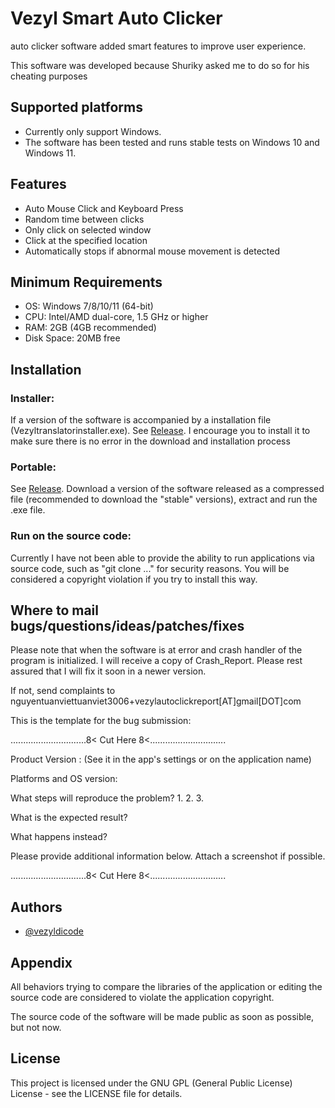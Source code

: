 
# Vezyl Smart Auto Clicker

auto clicker software added smart features to improve user experience.

This software was developed because Shuriky asked me to do so for his cheating purposes


## Supported platforms
- Currently only support Windows.
- The software has been tested and runs stable tests on Windows 10 and Windows 11.
## Features
- Auto Mouse Click and Keyboard Press
- Random time between clicks
- Only click on selected window
- Click at the specified location
- Automatically stops if abnormal mouse movement is detected

## Minimum Requirements
- OS: Windows 7/8/10/11 (64-bit)
- CPU: Intel/AMD dual-core, 1.5 GHz or higher
- RAM: 2GB (4GB recommended)
- Disk Space: 20MB free
## Installation
### Installer:
If a version of the software is accompanied by a installation file (Vezyltranslatorinstaller.exe). See [Release](https://github.com/vezyldicode/Vezyl_Smart_Auto_Clicker/releases). I encourage you to install it to make sure there is no error in the download and installation process
### Portable:
See [Release](https://github.com/vezyldicode/Vezyl_Smart_Auto_Clicker/releases). Download a version of the software released as a compressed file (recommended to download the "stable" versions), extract and run the .exe file.
### Run on the source code:
Currently I have not been able to provide the ability to run applications via source code, such as "git clone ..." for security reasons. You will be considered a copyright violation if you try to install this way.
## Where to mail bugs/questions/ideas/patches/fixes
Please note that when the software is at error and crash handler of the program is initialized. I will receive a copy of Crash_Report. Please rest assured that I will fix it soon in a newer version.

If not, send complaints to nguyentuanviettuanviet3006+vezylautoclickreport[AT]gmail[DOT]com

This is the template for the bug submission:

 ..............................8< Cut Here 8<.............................. 

Product Version : (See it in the app's settings or on the application name)

Platforms and OS version:

What steps will reproduce the problem? 1. 2. 3.

What is the expected result?

What happens instead?

Please provide additional information below. Attach a screenshot if possible.

..............................8< Cut Here 8<..............................
## Authors

- [@vezyldicode](https://www.github.com/vezyldicode)


## Appendix

All behaviors trying to compare the libraries of the application or editing the source code are considered to violate the application copyright.

The source code of the software will be made public as soon as possible, but not now.
## License

This project is licensed under the GNU GPL (General Public License) License - see the LICENSE file for details.

